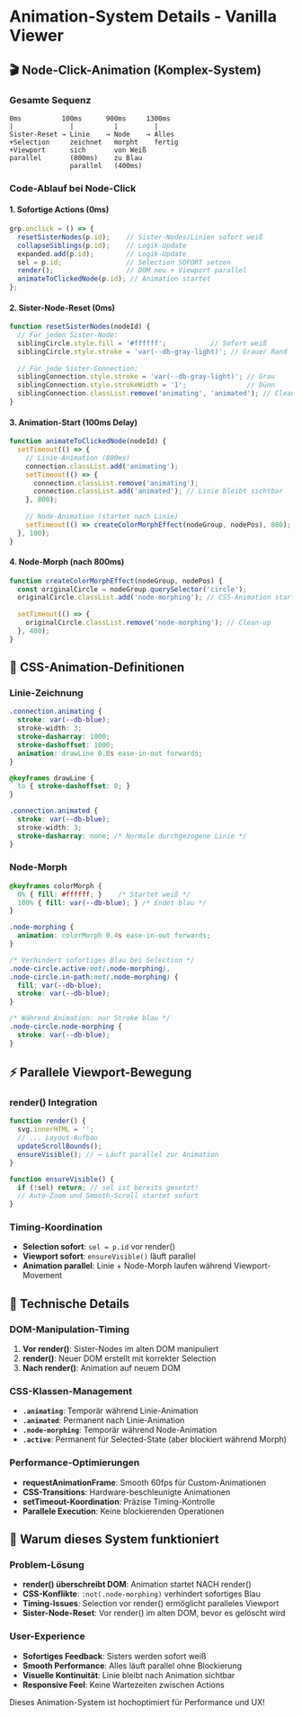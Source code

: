 # Animation-System Details - Vanilla Viewer

## 🎬 Node-Click-Animation (Komplex-System)

### **Gesamte Sequenz**
```
0ms          100ms      900ms     1300ms
|              |          |         |
Sister-Reset → Linie    → Node    → Alles
+Selection     zeichnet   morpht    fertig
+Viewport      sich       von Weiß  
parallel       (800ms)    zu Blau   
               parallel   (400ms)   
```

### **Code-Ablauf bei Node-Click**

#### **1. Sofortige Actions (0ms)**
```javascript
grp.onclick = () => {
  resetSisterNodes(p.id);    // Sister-Nodes/Linien sofort weiß
  collapseSiblings(p.id);    // Logik-Update
  expanded.add(p.id);        // Logik-Update
  sel = p.id;                // Selection SOFORT setzen
  render();                  // DOM neu + Viewport parallel
  animateToClickedNode(p.id); // Animation startet
};
```

#### **2. Sister-Node-Reset (0ms)**
```javascript
function resetSisterNodes(nodeId) {
  // Für jeden Sister-Node:
  siblingCircle.style.fill = '#ffffff';           // Sofort weiß
  siblingCircle.style.stroke = 'var(--db-gray-light)'; // Grauer Rand
  
  // Für jede Sister-Connection:
  siblingConnection.style.stroke = 'var(--db-gray-light)'; // Grau
  siblingConnection.style.strokeWidth = '1';               // Dünn
  siblingConnection.classList.remove('animating', 'animated'); // Clean
}
```

#### **3. Animation-Start (100ms Delay)**
```javascript
function animateToClickedNode(nodeId) {
  setTimeout(() => {
    // Linie-Animation (800ms)
    connection.classList.add('animating');
    setTimeout(() => {
      connection.classList.remove('animating');
      connection.classList.add('animated'); // Linie bleibt sichtbar
    }, 800);
    
    // Node-Animation (startet nach Linie)
    setTimeout(() => createColorMorphEffect(nodeGroup, nodePos), 800);
  }, 100);
}
```

#### **4. Node-Morph (nach 800ms)**
```javascript
function createColorMorphEffect(nodeGroup, nodePos) {
  const originalCircle = nodeGroup.querySelector('circle');
  originalCircle.classList.add('node-morphing'); // CSS-Animation startet
  
  setTimeout(() => {
    originalCircle.classList.remove('node-morphing'); // Clean-up
  }, 400);
}
```

## 🎨 CSS-Animation-Definitionen

### **Linie-Zeichnung**
```css
.connection.animating {
  stroke: var(--db-blue);
  stroke-width: 3;
  stroke-dasharray: 1000;
  stroke-dashoffset: 1000;
  animation: drawLine 0.8s ease-in-out forwards;
}

@keyframes drawLine {
  to { stroke-dashoffset: 0; }
}

.connection.animated {
  stroke: var(--db-blue);
  stroke-width: 3;
  stroke-dasharray: none; /* Normale durchgezogene Linie */
}
```

### **Node-Morph**
```css
@keyframes colorMorph {
  0% { fill: #ffffff; }    /* Startet weiß */
  100% { fill: var(--db-blue); } /* Endet blau */
}

.node-morphing {
  animation: colorMorph 0.4s ease-in-out forwards;
}

/* Verhindert sofortiges Blau bei Selection */
.node-circle.active:not(.node-morphing),
.node-circle.in-path:not(.node-morphing) {
  fill: var(--db-blue);
  stroke: var(--db-blue);
}

/* Während Animation: nur Stroke blau */
.node-circle.node-morphing {
  stroke: var(--db-blue);
}
```

## ⚡ Parallele Viewport-Bewegung

### **render() Integration**
```javascript
function render() {
  svg.innerHTML = '';
  // ... Layout-Aufbau
  updateScrollBounds();
  ensureVisible(); // ← Läuft parallel zur Animation
}

function ensureVisible() {
  if (!sel) return; // sel ist bereits gesetzt!
  // Auto-Zoom und Smooth-Scroll startet sofort
}
```

### **Timing-Koordination**
- **Selection sofort**: `sel = p.id` vor render()
- **Viewport sofort**: `ensureVisible()` läuft parallel
- **Animation parallel**: Linie + Node-Morph laufen während Viewport-Movement

## 🔧 Technische Details

### **DOM-Manipulation-Timing**
1. **Vor render()**: Sister-Nodes im alten DOM manipuliert
2. **render()**: Neuer DOM erstellt mit korrekter Selection
3. **Nach render()**: Animation auf neuem DOM

### **CSS-Klassen-Management**
- **`.animating`**: Temporär während Linie-Animation
- **`.animated`**: Permanent nach Linie-Animation
- **`.node-morphing`**: Temporär während Node-Animation
- **`.active`**: Permanent für Selected-State (aber blockiert während Morph)

### **Performance-Optimierungen**
- **requestAnimationFrame**: Smooth 60fps für Custom-Animationen
- **CSS-Transitions**: Hardware-beschleunigte Animationen
- **setTimeout-Koordination**: Präzise Timing-Kontrolle
- **Parallele Execution**: Keine blockierenden Operationen

## 🎯 Warum dieses System funktioniert

### **Problem-Lösung**
- **render() überschreibt DOM**: Animation startet NACH render()
- **CSS-Konflikte**: `:not(.node-morphing)` verhindert sofortiges Blau
- **Timing-Issues**: Selection vor render() ermöglicht paralleles Viewport
- **Sister-Node-Reset**: Vor render() im alten DOM, bevor es gelöscht wird

### **User-Experience**
- **Sofortiges Feedback**: Sisters werden sofort weiß
- **Smooth Performance**: Alles läuft parallel ohne Blockierung
- **Visuelle Kontinuität**: Linie bleibt nach Animation sichtbar
- **Responsive Feel**: Keine Wartezeiten zwischen Actions

Dieses Animation-System ist hochoptimiert für Performance und UX!